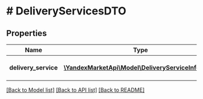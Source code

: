 # # DeliveryServicesDTO

## Properties

Name | Type | Description | Notes
------------ | ------------- | ------------- | -------------
**delivery_service** | [**\YandexMarketApi\Model\DeliveryServiceInfoDTO[]**](DeliveryServiceInfoDTO.md) | Информация о службе доставки. | [optional]

[[Back to Model list]](../../README.md#models) [[Back to API list]](../../README.md#endpoints) [[Back to README]](../../README.md)
